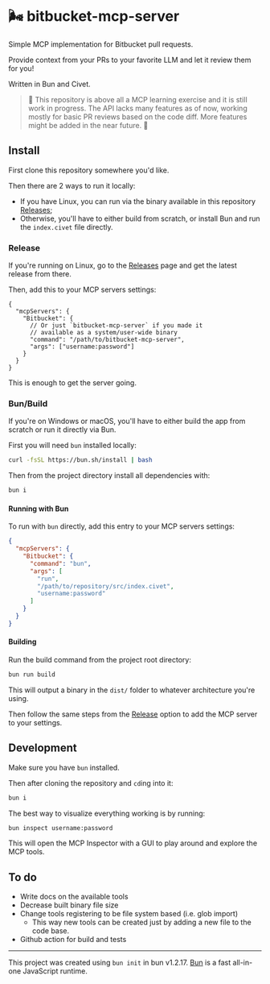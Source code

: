 # 🌬️ bitbucket-mcp-server

Simple MCP implementation for Bitbucket pull requests.

Provide context from your PRs to your favorite LLM and let it review them for you!

Written in Bun and Civet.

> 🚧 This repository is above all a MCP learning exercise and it is still work in progress. The API lacks many features as of now, working mostly for basic PR reviews based on the code diff. More features might be added in the near future. 🚧

## Install

First clone this repository somewhere you'd like.

Then there are 2 ways to run it locally:

- If you have Linux, you can run via the binary available in this repository [Releases][bitbucket-mcp-server-releases];
- Otherwise, you'll have to either build from scratch, or install Bun and run the `index.civet` file directly.

### Release

If you're running on Linux, go to the [Releases][bitbucket-mcp-server-releases] page and get the latest release from there.

Then, add this to your MCP servers settings:

```jsonc
{
  "mcpServers": {
    "Bitbucket": {
      // Or just `bitbucket-mcp-server` if you made it
      // available as a system/user-wide binary
      "command": "/path/to/bitbucket-mcp-server",
      "args": ["username:password"]
    }
  }
}
```

This is enough to get the server going.

### Bun/Build

If you're on Windows or macOS, you'll have to either build the app from scratch or run it directly via Bun.

First you will need `bun` installed locally:

```sh
curl -fsSL https://bun.sh/install | bash
```

Then from the project directory install all dependencies with:

```sh
bun i
```

#### Running with Bun

To run with `bun` directly, add this entry to your MCP servers settings:

```json
{
  "mcpServers": {
    "Bitbucket": {
      "command": "bun",
      "args": [
        "run",
        "/path/to/repository/src/index.civet",
        "username:password"
      ]
    }
  }
}
```

#### Building

Run the build command from the project root directory:

```sh
bun run build
```

This will output a binary in the `dist/` folder to whatever architecture you're using.

Then follow the same steps from the [Release](#release) option to add the MCP server to your settings.

## Development

Make sure you have `bun` installed.

Then after cloning the repository and `cd`ing into it:

```sh
bun i
```

The best way to visualize everything working is by running:

```sh
bun inspect username:password
```

This will open the MCP Inspector with a GUI to play around and explore the MCP tools.

## To do

- Write docs on the available tools
- Decrease built binary file size
- Change tools registering to be file system based (i.e. glob import)
  - This way new tools can be created just by adding a new file to the code base.
- Github action for build and tests

---

This project was created using `bun init` in bun v1.2.17. [Bun](https://bun.sh) is a fast all-in-one JavaScript runtime.

[bitbucket-mcp-server-releases]: https://github.com/jliocsar/bitbucket-mcp-server/releases
